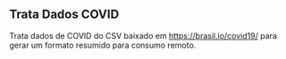 Trata Dados COVID
--
Trata dados de COVID do CSV baixado em https://brasil.io/covid19/ para gerar um formato resumido para consumo remoto.
